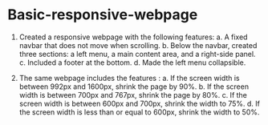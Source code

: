 # Basic-responsive-webpage
1. Created a responsive webpage with the following features:
a. A fixed navbar that does not move when scrolling.
b. Below the navbar, created three sections: a left menu, a main content area, and a right-side panel.
c. Included a footer at the bottom.
d. Made the left menu collapsible.

2. The same webpage includes the features :
a. If the screen width is between 992px and 1600px, shrink the page by 90%.
b. If the screen width is between 700px and 767px, shrink the page by 80%.
c. If the screen width is between 600px and 700px, shrink the width to 75%.
d. If the screen width is less than or equal to 600px, shrink the width to 50%.
